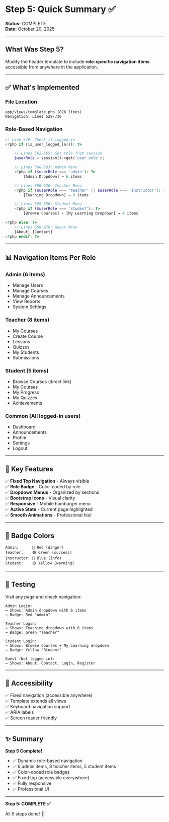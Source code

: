 # Step 5: Quick Summary ✅

**Status:** COMPLETE  
**Date:** October 20, 2025

---

## What Was Step 5?

Modify the header template to include **role-specific navigation items** accessible from anywhere in the application.

---

## ✅ What's Implemented

### File Location
```
app/Views/template.php (826 lines)
Navigation: Lines 529-730
```

### Role-Based Navigation

```php
// Line 549: Check if logged in
<?php if (is_user_logged_in()): ?>

    // Lines 562-565: Get role from session
    $userRole = session()->get('user_role');

    // Lines 568-593: Admin Menu
    <?php if ($userRole === 'admin'): ?>
        [Admin Dropdown] → 6 items

    // Lines 596-626: Teacher Menu  
    <?php if ($userRole === 'teacher' || $userRole === 'instructor'): ?>
        [Teaching Dropdown] → 8 items

    // Lines 629-656: Student Menu
    <?php if ($userRole === 'student'): ?>
        [Browse Courses] + [My Learning Dropdown] → 4 items

<?php else: ?>
    // Lines 658-670: Guest Menu
    [About] [Contact]
<?php endif; ?>
```

---

## 📊 Navigation Items Per Role

### Admin (6 items)
- Manage Users
- Manage Courses
- Manage Announcements
- View Reports
- System Settings

### Teacher (8 items)
- My Courses
- Create Course
- Lessons
- Quizzes
- My Students
- Submissions

### Student (5 items)
- Browse Courses (direct link)
- My Courses
- My Progress
- My Quizzes
- Achievements

### Common (All logged-in users)
- Dashboard
- Announcements
- Profile
- Settings
- Logout

---

## 🎨 Key Features

✅ **Fixed Top Navigation** - Always visible  
✅ **Role Badge** - Color-coded by role  
✅ **Dropdown Menus** - Organized by sections  
✅ **Bootstrap Icons** - Visual clarity  
✅ **Responsive** - Mobile hamburger menu  
✅ **Active State** - Current page highlighted  
✅ **Smooth Animations** - Professional feel  

---

## 🎯 Badge Colors

```
Admin:      🔴 Red (danger)
Teacher:    🟢 Green (success)
Instructor: 🔵 Blue (info)
Student:    🟡 Yellow (warning)
```

---

## 🧪 Testing

Visit any page and check navigation:

```
Admin Login:
→ Shows: Admin dropdown with 6 items
→ Badge: Red "Admin"

Teacher Login:
→ Shows: Teaching dropdown with 8 items
→ Badge: Green "Teacher"

Student Login:
→ Shows: Browse Courses + My Learning dropdown
→ Badge: Yellow "Student"

Guest (Not logged in):
→ Shows: About, Contact, Login, Register
```

---

## 🔧 Accessibility

✅ Fixed navigation (accessible anywhere)  
✅ Template extends all views  
✅ Keyboard navigation support  
✅ ARIA labels  
✅ Screen reader friendly  

---

## ✨ Summary

**Step 5 Complete!**

- ✅ Dynamic role-based navigation
- ✅ 6 admin items, 8 teacher items, 5 student items
- ✅ Color-coded role badges
- ✅ Fixed top (accessible everywhere)
- ✅ Fully responsive
- ✅ Professional UI

---

**Step 5: COMPLETE ✅**

All 5 steps done! 🎉


